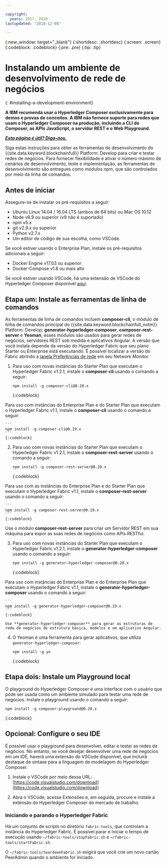 ```yaml
---

copyright:
  years: 2017, 2018
lastupdated: "2018-12-08"

---
```


{:new_window: target="_blank"}
{:shortdesc: .shortdesc}
{:screen: .screen}
{:codeblock: .codeblock}
{:pre: .pre}
{:tip: .tip}

# Instalando um ambiente de desenvolvimento de rede de negócios
{: #installing-a-development-environment}

**A IBM recomenda usar o Hyperledger Composer exclusivamente para demos e provas de conceitos. A IBM não fornece suporte para redes que usam o Hyperledger Composer na produção, incluindo a CLI do Composer, as APIs JavaScript, o servidor REST e o Web Playground.**

***[Esta página é útil? Diga-nos.](https://www.surveygizmo.com/s3/4501493/IBM-Blockchain-Documentation)***


Siga estas instruções para obter as ferramentas de desenvolvimento do {{site.data.keyword.blockchainfull}} Platform: Develop para criar e testar redes de negócios. Para fornecer flexibilidade e ativar o número máximo de cenários de desenvolvimento, teste e implementação, as ferramentas de desenvolvimento são entregues como módulos npm, que são controlados por meio da linha de comandos.

## Antes de iniciar

Assegure-se de instalar os pré-requisitos a seguir:

- Ubuntu Linux 14.04 / 16.04 LTS (ambos de 64 bits) ou Mac OS 10.12
- Node v8.9 ou superior (v9 não é suportado)
- npm v5.x
- git v2.9.x ou superior
- Python v2.7.x
- Um editor de código de sua escolha, como VSCode.

Se você estiver usando o Enterprise Plan, instale os pré-requisitos adicionais a seguir:

- Docker Engine v17.03 ou superior
- Docker-Compose v1.8 ou mais alto

Se você estiver usando VSCode, há uma extensão de VSCode do Hyperledger Composer disponível [aqui](https://marketplace.visualstudio.com/items?itemName=HyperledgerComposer.composer-support-client).

## Etapa um: Instale as ferramentas de linha de comandos

As ferramentas de linha de comandos incluem **composer-cli**, o módulo de linha de comandos principal do {{site.data.keyword.blockchainfull_notm}} Platform: Develop; **generator-hyperledger-composer**, **composer-rest-server** e **Yeoman**, esses módulos são usados para gerar redes de negócios, servidores REST sob medida e aplicativos Angular. A versão que você instala depende da versão do Hyperledger Fabric que seu plano Starter ou Enterprise está executando. É possível localizar a versão do Fabric abrindo a [janela Preferências de rede](../v10_dashboard.html#network-preferences) em seu Network Monitor.

1. Para uso com novas instâncias do Starter Plan que executam o Hyperledger Fabric v1.2.1, instale o **composer-cli** usando o comando a seguir:

    ```
    npm install -g composer-cli@0.20.x
    ```
    {:codeblock}

  Para uso com instâncias do Enterprise Plan e do Starter Plan que executam o Hyperledger Fabric v1.1, instale o **composer-cli** usando o comando a seguir:

    ```
    npm install -g composer-cli@0.19.x
    ```
    {:codeblock}

2. Para uso com novas instâncias do Starter Plan que executam o Hyperledger Fabric v1.2.1, instale o **composer-rest-server** usando o comando a seguir:

    ```
    npm install -g composer-rest-server@0.20.x
    ```
    {:codeblock}

  Para uso com as instâncias do Enterprise Plan e do Starter Plan que executam o Hyperledger Fabric v1.1, instale o **composer-rest-server** usando o comando a seguir:

    ```
    npm install -g composer-rest-server@0.19.x
    ```
    {:codeblock}

 Use o módulo **composer-rest-server** para criar um Servidor REST em sua máquina para expor as suas redes de negócios como APIs RESTful.

3. Para uso com novas instâncias do Starter Plan que executam o Hyperledger Fabric v1.2.1, instale o **generator-hyperledger-composer** usando o comando a seguir:

    ```
    npm install -g generator-hyperledger-composer@0.20.x
    ```
    {:codeblock}

  Para uso com instâncias do Enterprise Plan e do Enterprise Plan que executam o Hyperledger Fabric v1.1, instale o **generator-hyperledger-composer** usando o comando a seguir:

    ```
    npm install -g generator-hyperledger-composer@0.19.x
    ```
    {:codeblock}

    Use **generator-hyperledger-composer** para gerar as estruturas de rede de negócios de estrutura básica, modelos e um aplicativo Angular.

4. O Yeoman é uma ferramenta para gerar aplicativos, que utiliza `generator-hyperledger-composer`:

    ```
    npm install -g yo
    ```
    {:codeblock}

## Etapa dois: Instale um Playground local

O playground do Hyperledger Composer é uma interface com o usuário que pode ser usada como um ambiente simulado para testar uma rede de negócios. Instale o playground usando o comando a seguir:

```
npm install -g composer-playground@0.20.x
```
{:codeblock}


## Opcional: Configure o seu IDE

É possível usar o playground para desenvolver, editar e testar as redes de negócios. No entanto, se você desejar desenvolver uma rede de negócios em um IDE, haverá uma extensão do VSCode disponível, que incluirá destaque de sintaxe para a linguagem de modelagem do Hyperledger Composer.

1. Instale o VSCode por meio dessa URL: [https://code.visualstudio.com/download](https://code.visualstudio.com/download)

2. Abra o VSCode, acesse Extensões e, em seguida, procure e instale a extensão do Hyperledger Composer do mercado de trabalho.


### Iniciando e parando o Hyperledger Fabric

Há um conjunto de scripts no diretório `fabric-tools`, que controlam a instância do Hyperledger Fabric. É possível parar e iniciar o tempo de execução usando `~/fabric-tools/stopFabric.sh` e `~/fabric-tools/startFabric.sh`.

O `~/fabric-tools/teardownFabric.sh` exigirá que você crie um novo cartão PeerAdmin quando o ambiente for iniciado.
